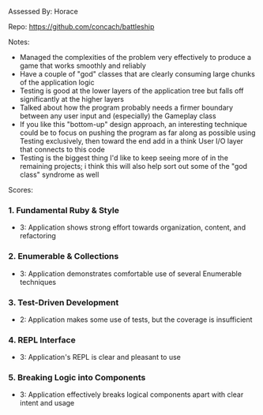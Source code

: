 Assessed By: Horace

Repo: https://github.com/concach/battleship

Notes:

* Managed the complexities of the problem very effectively to produce a game that works smoothly and reliably
* Have a couple of "god" classes that are clearly consuming large chunks of the application logic
* Testing is good at the lower layers of the application tree but falls off significantly at the higher layers
* Talked about how the program probably needs a firmer boundary between any user input and (especially) the Gameplay
class
* If you like this "bottom-up" design approach, an interesting technique could be to focus on pushing the program as far
along as possible using Testing exclusively, then toward the end add in a think User I/O layer that connects to this code
* Testing is the biggest thing I'd like to keep seeing more of in the remaining projects; i think this will also help sort out
some of the "god class" syndrome as well

Scores:

### 1. Fundamental Ruby & Style

* 3:  Application shows strong effort towards organization, content, and refactoring

### 2. Enumerable & Collections

* 3: Application demonstrates comfortable use of several Enumerable techniques

### 3. Test-Driven Development

* 2: Application makes some use of tests, but the coverage is insufficient

### 4. REPL Interface

* 3: Application's REPL is clear and pleasant to use

### 5. Breaking Logic into Components

* 3: Application effectively breaks logical components apart with clear intent and usage
